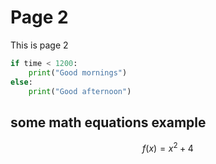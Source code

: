 # Page 2

This is page 2

```python
if time < 1200:
    print("Good mornings")
else:
    print("Good afternoon")

```

## some math equations example

$$ f(x) = x^2 +4 $$
